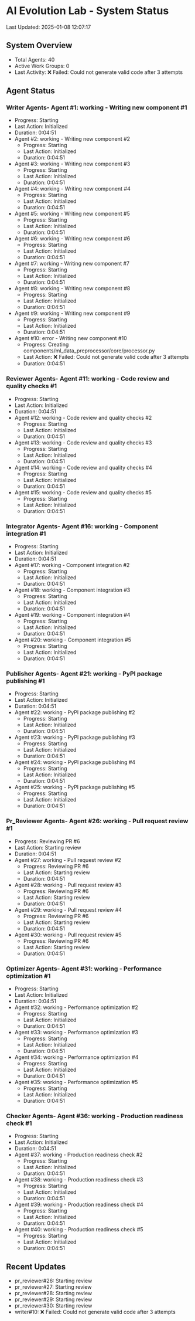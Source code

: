 # AI Evolution Lab - System Status
Last Updated: 2025-01-08 12:07:17

## System Overview
- Total Agents: 40
- Active Work Groups: 0
- Last Activity: ❌ Failed: Could not generate valid code after 3 attempts

## Agent Status

### Writer Agents- Agent #1: working - Writing new component #1
  - Progress: Starting
  - Last Action: Initialized
  - Duration: 0:04:51
- Agent #2: working - Writing new component #2
  - Progress: Starting
  - Last Action: Initialized
  - Duration: 0:04:51
- Agent #3: working - Writing new component #3
  - Progress: Starting
  - Last Action: Initialized
  - Duration: 0:04:51
- Agent #4: working - Writing new component #4
  - Progress: Starting
  - Last Action: Initialized
  - Duration: 0:04:51
- Agent #5: working - Writing new component #5
  - Progress: Starting
  - Last Action: Initialized
  - Duration: 0:04:51
- Agent #6: working - Writing new component #6
  - Progress: Starting
  - Last Action: Initialized
  - Duration: 0:04:51
- Agent #7: working - Writing new component #7
  - Progress: Starting
  - Last Action: Initialized
  - Duration: 0:04:51
- Agent #8: working - Writing new component #8
  - Progress: Starting
  - Last Action: Initialized
  - Duration: 0:04:51
- Agent #9: working - Writing new component #9
  - Progress: Starting
  - Last Action: Initialized
  - Duration: 0:04:51
- Agent #10: error - Writing new component #10
  - Progress: Creating components/ml_data_preprocessor/core/processor.py
  - Last Action: ❌ Failed: Could not generate valid code after 3 attempts
  - Duration: 0:04:51

### Reviewer Agents- Agent #11: working - Code review and quality checks #1
  - Progress: Starting
  - Last Action: Initialized
  - Duration: 0:04:51
- Agent #12: working - Code review and quality checks #2
  - Progress: Starting
  - Last Action: Initialized
  - Duration: 0:04:51
- Agent #13: working - Code review and quality checks #3
  - Progress: Starting
  - Last Action: Initialized
  - Duration: 0:04:51
- Agent #14: working - Code review and quality checks #4
  - Progress: Starting
  - Last Action: Initialized
  - Duration: 0:04:51
- Agent #15: working - Code review and quality checks #5
  - Progress: Starting
  - Last Action: Initialized
  - Duration: 0:04:51

### Integrator Agents- Agent #16: working - Component integration #1
  - Progress: Starting
  - Last Action: Initialized
  - Duration: 0:04:51
- Agent #17: working - Component integration #2
  - Progress: Starting
  - Last Action: Initialized
  - Duration: 0:04:51
- Agent #18: working - Component integration #3
  - Progress: Starting
  - Last Action: Initialized
  - Duration: 0:04:51
- Agent #19: working - Component integration #4
  - Progress: Starting
  - Last Action: Initialized
  - Duration: 0:04:51
- Agent #20: working - Component integration #5
  - Progress: Starting
  - Last Action: Initialized
  - Duration: 0:04:51

### Publisher Agents- Agent #21: working - PyPI package publishing #1
  - Progress: Starting
  - Last Action: Initialized
  - Duration: 0:04:51
- Agent #22: working - PyPI package publishing #2
  - Progress: Starting
  - Last Action: Initialized
  - Duration: 0:04:51
- Agent #23: working - PyPI package publishing #3
  - Progress: Starting
  - Last Action: Initialized
  - Duration: 0:04:51
- Agent #24: working - PyPI package publishing #4
  - Progress: Starting
  - Last Action: Initialized
  - Duration: 0:04:51
- Agent #25: working - PyPI package publishing #5
  - Progress: Starting
  - Last Action: Initialized
  - Duration: 0:04:51

### Pr_Reviewer Agents- Agent #26: working - Pull request review #1
  - Progress: Reviewing PR #6
  - Last Action: Starting review
  - Duration: 0:04:51
- Agent #27: working - Pull request review #2
  - Progress: Reviewing PR #6
  - Last Action: Starting review
  - Duration: 0:04:51
- Agent #28: working - Pull request review #3
  - Progress: Reviewing PR #6
  - Last Action: Starting review
  - Duration: 0:04:51
- Agent #29: working - Pull request review #4
  - Progress: Reviewing PR #6
  - Last Action: Starting review
  - Duration: 0:04:51
- Agent #30: working - Pull request review #5
  - Progress: Reviewing PR #6
  - Last Action: Starting review
  - Duration: 0:04:51

### Optimizer Agents- Agent #31: working - Performance optimization #1
  - Progress: Starting
  - Last Action: Initialized
  - Duration: 0:04:51
- Agent #32: working - Performance optimization #2
  - Progress: Starting
  - Last Action: Initialized
  - Duration: 0:04:51
- Agent #33: working - Performance optimization #3
  - Progress: Starting
  - Last Action: Initialized
  - Duration: 0:04:51
- Agent #34: working - Performance optimization #4
  - Progress: Starting
  - Last Action: Initialized
  - Duration: 0:04:51
- Agent #35: working - Performance optimization #5
  - Progress: Starting
  - Last Action: Initialized
  - Duration: 0:04:51

### Checker Agents- Agent #36: working - Production readiness check #1
  - Progress: Starting
  - Last Action: Initialized
  - Duration: 0:04:51
- Agent #37: working - Production readiness check #2
  - Progress: Starting
  - Last Action: Initialized
  - Duration: 0:04:51
- Agent #38: working - Production readiness check #3
  - Progress: Starting
  - Last Action: Initialized
  - Duration: 0:04:51
- Agent #39: working - Production readiness check #4
  - Progress: Starting
  - Last Action: Initialized
  - Duration: 0:04:51
- Agent #40: working - Production readiness check #5
  - Progress: Starting
  - Last Action: Initialized
  - Duration: 0:04:51


## Recent Updates
- pr_reviewer#26: Starting review
- pr_reviewer#27: Starting review
- pr_reviewer#28: Starting review
- pr_reviewer#29: Starting review
- pr_reviewer#30: Starting review
- writer#10: ❌ Failed: Could not generate valid code after 3 attempts
